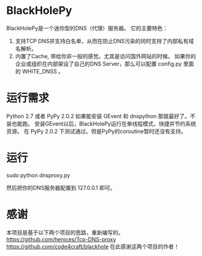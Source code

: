 BlackHolePy
===========

BlackHolePy是一个迷你型的DNS（代理）服务器。
它的主要特色：
1) 支持TCP DNS并支持白名单，从而在防止DNS污染的同时支持了内部私有域名解析。
2) 内置了Cache, 带给你非一般的感觉。尤其是访问国外网站的时候。
如果你的企业或组织在内部架设了自己的DNS Server，那么可以配置 config.py 里面的 WHITE_DNSS 。


运行需求
===========
Python 2.7 或者 PyPy 2.0.2
如果能安装 GEvent 和 dnspython 那就最好了。不装也能跑。
安装GEvent以后，BlackHolePy运行在单线程模式，快捷并节约系统资源。
在 PyPy 2.0.2 下测试通过。但是PyPy的coroutine暂时还没有支持。

运行
===========
sudo python dnsproxy.py

然后把你的DNS服务器配置到 127.0.0.1 即可。

感谢
===========
本项目是基于以下两个项目的思路，重新编写的。
https://github.com/henices/Tcp-DNS-proxy
https://github.com/code4craft/blackhole
在此感谢这两个项目的作者！




